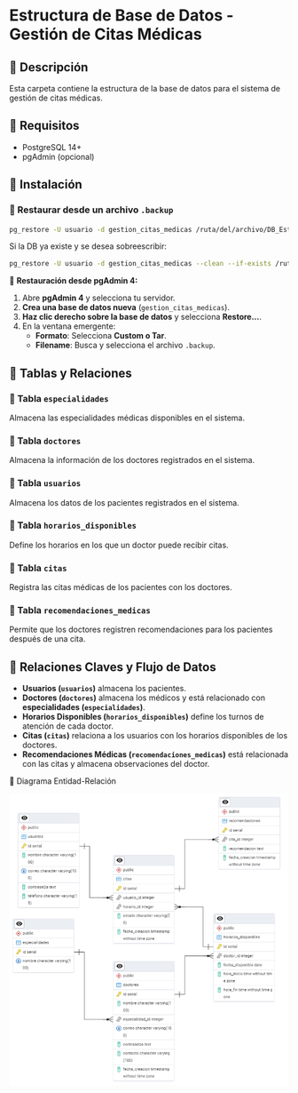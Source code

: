 # Estructura de Base de Datos - Gestión de Citas Médicas

## 📌 Descripción
Esta carpeta contiene la estructura de la base de datos para el sistema de gestión de citas médicas.

## 📌 Requisitos
- PostgreSQL 14+
- pgAdmin (opcional)

## 📌 Instalación

### 🔹 Restaurar desde un archivo `.backup`
   ```bash
   pg_restore -U usuario -d gestion_citas_medicas /ruta/del/archivo/DB_Estructura.backup
   ```
Si la DB ya existe y se desea sobreescribir:
   ```bash
   pg_restore -U usuario -d gestion_citas_medicas --clean --if-exists /ruta/del/archivo/DB_Estructura.backup
   ```
📌 **Restauración desde pgAdmin 4:**
1. Abre **pgAdmin 4** y selecciona tu servidor.
2. **Crea una base de datos nueva** (`gestion_citas_medicas`).
3. **Haz clic derecho sobre la base de datos** y selecciona **Restore...**.
4. En la ventana emergente:
   - **Formato**: Selecciona **Custom o Tar**.
   - **Filename**: Busca y selecciona el archivo `.backup`.

## 📌 Tablas y Relaciones

### 📂 Tabla `especialidades`
Almacena las especialidades médicas disponibles en el sistema.

### 📂 Tabla `doctores`
Almacena la información de los doctores registrados en el sistema.

### 📂 Tabla `usuarios`
Almacena los datos de los pacientes registrados en el sistema.

### 📂 Tabla `horarios_disponibles`
Define los horarios en los que un doctor puede recibir citas.

### 📂 Tabla `citas`
Registra las citas médicas de los pacientes con los doctores.

### 📂 Tabla `recomendaciones_medicas`
Permite que los doctores registren recomendaciones para los pacientes después de una cita.

## 📌 Relaciones Claves y Flujo de Datos
- **Usuarios (`usuarios`)** almacena los pacientes.
- **Doctores (`doctores`)** almacena los médicos y está relacionado con **especialidades (`especialidades`)**.
- **Horarios Disponibles (`horarios_disponibles`)** define los turnos de atención de cada doctor.
- **Citas (`citas`)** relaciona a los usuarios con los horarios disponibles de los doctores.
- **Recomendaciones Médicas (`recomendaciones_medicas`)** está relacionada con las citas y almacena observaciones del doctor.

📌 Diagrama Entidad-Relación

![Diagrama ERD](gestion_citas_medicas_ERD.png)



